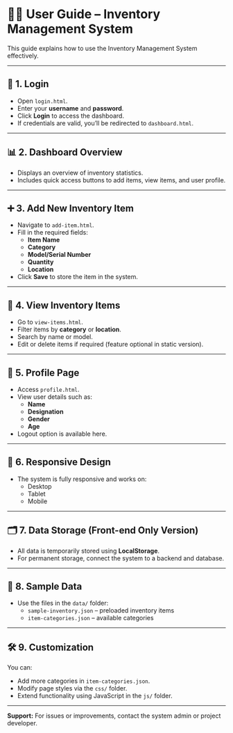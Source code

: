 # 🧑‍💻 User Guide – Inventory Management System

This guide explains how to use the Inventory Management System effectively.

---

## 🔐 1. Login

- Open `login.html`.
- Enter your **username** and **password**.
- Click **Login** to access the dashboard.
- If credentials are valid, you’ll be redirected to `dashboard.html`.

---

## 📊 2. Dashboard Overview

- Displays an overview of inventory statistics.
- Includes quick access buttons to add items, view items, and user profile.

---

## ➕ 3. Add New Inventory Item

- Navigate to `add-item.html`.
- Fill in the required fields:
  - **Item Name**
  - **Category**
  - **Model/Serial Number**
  - **Quantity**
  - **Location**
- Click **Save** to store the item in the system.

---

## 📁 4. View Inventory Items

- Go to `view-items.html`.
- Filter items by **category** or **location**.
- Search by name or model.
- Edit or delete items if required (feature optional in static version).

---

## 🧑 5. Profile Page

- Access `profile.html`.
- View user details such as:
  - **Name**
  - **Designation**
  - **Gender**
  - **Age**
- Logout option is available here.

---

## 📱 6. Responsive Design

- The system is fully responsive and works on:
  - Desktop
  - Tablet
  - Mobile

---

## 🗂️ 7. Data Storage (Front-end Only Version)

- All data is temporarily stored using **LocalStorage**.
- For permanent storage, connect the system to a backend and database.

---

## 🧪 8. Sample Data

- Use the files in the `data/` folder:
  - `sample-inventory.json` – preloaded inventory items
  - `item-categories.json` – available categories

---

## 🛠️ 9. Customization

You can:
- Add more categories in `item-categories.json`.
- Modify page styles via the `css/` folder.
- Extend functionality using JavaScript in the `js/` folder.

---

**Support:** For issues or improvements, contact the system admin or project developer.
